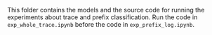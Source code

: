 This folder contains the models and the source code for running the experiments about trace and prefix classification. Run the code in `exp_whole_trace.ipynb` before the code in `exp_prefix_log.ipynb`.

